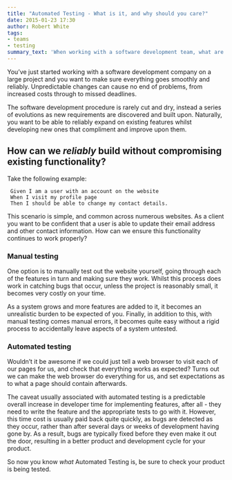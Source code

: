 ```yaml
---
title: "Automated Testing - What is it, and why should you care?"
date: 2015-01-23 17:30
author: Robert White
tags:
- teams
- testing
summary_text: 'When working with a software development team, what are automated tests, and are your team using them?'
---
```


You’ve just started working with a software development company on a large project and you want to make sure everything goes smoothly and reliably. Unpredictable changes can cause no end of problems, from increased costs through to missed deadlines.

The software development procedure is rarely cut and dry, instead a series of evolutions as new requirements are discovered and built upon. Naturally, you want to be able to reliably expand on existing features whilst developing new ones that compliment and improve upon them.

## How can we _reliably_ build without compromising existing functionality?

Take the following example:

     Given I am a user with an account on the website
     When I visit my profile page
     Then I should be able to change my contact details.

This scenario is simple, and common across numerous websites. As a client you want to be confident that a user is able to update their email address and other contact information. How can we ensure this functionality continues to work properly?

### Manual testing

One option is to manually test out the website yourself, going through each of the features in turn and making sure they work. Whilst this process does work in catching bugs that occur, unless the project is reasonably small, it becomes very costly on your time.

As a system grows and more features are added to it, it becomes an unrealistic burden to be expected of you. Finally, in addition to this, with manual testing comes manual errors, it becomes quite easy without a rigid process to accidentally leave aspects of a system untested.

### Automated testing

Wouldn’t it be awesome if we could just tell a web browser to visit each of our pages for us, and check that everything works as expected? Turns out we can make the web browser do everything for us, and set expectations as to what a page should contain afterwards.

The caveat usually associated with automated testing is a predictable overall increase in developer time for implementing features, after all - they need to write the feature and the appropriate tests to go with it. However, this time cost is usually paid back quite quickly, as bugs are detected as they occur, rather than after several days or weeks of development having gone by. As a result, bugs are typically fixed before they even make it out the door, resulting in a better product and development cycle for your product.

So now you know _what_ Automated Testing is, be sure to check your product is being tested.

